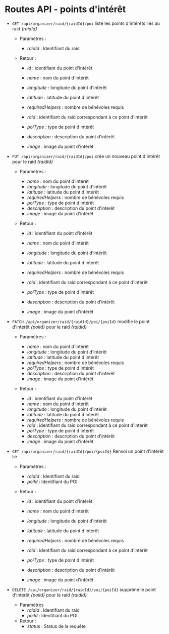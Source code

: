 # Routes API - points d'intérêt


- `GET /api/organizer/raid/{raidId}/poi` liste les points d'intérêts liés au raid *{raidId}*

  - Paramètres :

    - *raidId* : Identifiant du raid

  - Retour : 

    - *id* : identifiant du point d'intérêt

    - *name* : nom du point d'intérêt

    - *longitude* : longitude du point d'intérêt

    - *latitude* : latitude du point d'intérêt

    - *requiredHelpers* : nombre de bénévoles requis

    - *raid* : identifiant du raid correspondant à ce point d'intérêt

    - *poiType* : type de point d'intérêt

    - *description* : description du point d'intérêt

    - *image* : image du point d'intérêt

- `PUT /api/organizer/raid/{raidId}/poi` crée un nouveau point d'intérêt pour le raid *{raidId}*

  - Paramètres :

    - *name* : nom du point d'intérêt
    - *longitude* : longitude du point d'intérêt
    - *latitude* : latitude du point d'intérêt
    - *requiredHelpers* : nombre de bénévoles requis
    - *poiType* : type de point d'intérêt    
    - *description* : description du point d'intérêt
    - *image* : image du point d'intérêt

  - Retour : 

    - *id* : identifiant du point d'intérêt

    - *name* : nom du point d'intérêt

    - *longitude* : longitude du point d'intérêt

    - *latitude* : latitude du point d'intérêt

    - *requiredHelpers* : nombre de bénévoles requis

    - *raid* : identifiant du raid correspondant à ce point d'intérêt

    - *poiType* : type de point d'intérêt

    - *description* : description du point d'intérêt

    - *image* : image du point d'intérêt

- `PATCH /api/organizer/raid/{raidId}/poi/{poiId}` modifie le point d'intérêt *{poiId}* pour le raid *{raidId}*

  - Paramètres :

    - *name* : nom du point d'intérêt
    - *longitude* : longitude du point d'intérêt
    - *latitude* : latitude du point d'intérêt
    - *requiredHelpers* : nombre de bénévoles requis
    - *poiType* : type de point d'intérêt
    - *description* : description du point d'intérêt
    - *image* : image du point d'intérêt

  - Retour : 

    - *id* : identifiant du point d'intérêt
    - *name* : nom du point d'intérêt
    - *longitude* : longitude du point d'intérêt
    - *latitude* : latitude du point d'intérêt
    - *requiredHelpers* : nombre de bénévoles requis
    - *raid* : identifiant du raid correspondant à ce point d'intérêt
    - *poiType* : type de point d'intérêt    
    - *description* : description du point d'intérêt
    - *image* : image du point d'intérêt



- `GET /api/organizer/raid/{raidId}/poi/{poiId}` Renvoi un point d'intérêt lié

  - Paramètres :

    - *raidId* : Identifiant du raid
    - *poiId* : Identifiant du POI

  - Retour : 

    - *id* : identifiant du point d'intérêt

    - *name* : nom du point d'intérêt

    - *longitude* : longitude du point d'intérêt

    - *latitude* : latitude du point d'intérêt

    - *requiredHelpers* : nombre de bénévoles requis

    - *raid* : identifiant du raid correspondant à ce point d'intérêt

    - *poiType* : type de point d'intérêt

    - *description* : description du point d'intérêt
    
    - *image* : image du point d'intérêt

- `DELETE /api/organizer/raid/{raidId}/poi/{poiId}` supprime le point d'intérêt *{poiId}* pour le raid *{raidId}*

  - Paramètres
    - *raidId* : Identifiant du raid
    - *poiId* : Identifiant du POI
  - Retour : 
    - *status* : Status de la requête